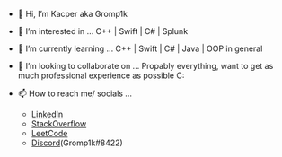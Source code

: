 - 👋 Hi, I’m Kacper aka Gromp1k
- 👀 I’m interested in ...  C++ | Swift | C# | Splunk 
 
- 🌱 I’m currently learning ... C++ | Swift | C# | Java | OOP in general
- 💞️ I’m looking to collaborate on ... Propably everything, want to get as much professional experience as possible C:
- 📫 How to reach me/ socials ...
    * [LinkedIn](https://www.linkedin.com/in/kacper-ducin-789467183)
    * [StackOverflow]()
    * [LeetCode](https://leetcode.com/Gromp/)
    * [Discord](https://discordapp.com/users/350370126693924885)(Gromp1k#8422)

<!---
KDucin/KDucin is a ✨ special ✨ repository because its `README.md` (this file) appears on your GitHub profile.
You can click the Preview link to take a look at your changes.
--->
